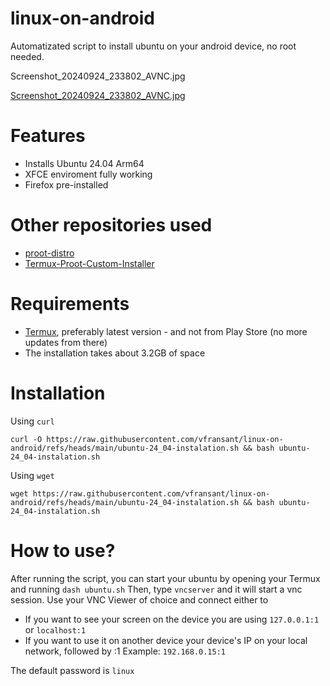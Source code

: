 # linux-on-android
Automatizated script to install ubuntu on your android device, no root needed.

Screenshot_20240924_233802_AVNC.jpg

[Screenshot_20240924_233802_AVNC.jpg](https://raw.githubusercontent.com/vfransant/linux-on-android/refs/heads/main/Screenshot_20240924_233802_AVNC.jpg)

# Features
- Installs Ubuntu 24.04 Arm64
- XFCE enviroment fully working
- Firefox pre-installed

# Other repositories used
- [proot-distro](https://github.com/termux/proot-distro)
- [Termux-Proot-Custom-Installer](https://github.com/23xvx/Termux-Proot-Custom-Installer)

# Requirements
- [Termux](https://termux.dev/en/), preferably latest version - and not from Play Store (no more updates from there)
- The installation takes about 3.2GB of space

# Installation
Using `curl`

```
curl -O https://raw.githubusercontent.com/vfransant/linux-on-android/refs/heads/main/ubuntu-24_04-instalation.sh && bash ubuntu-24_04-instalation.sh
```

Using `wget`
```
wget https://raw.githubusercontent.com/vfransant/linux-on-android/refs/heads/main/ubuntu-24_04-instalation.sh && bash ubuntu-24_04-instalation.sh
```
# How to use?
After running the script, you can start your ubuntu by opening your Termux and running
```dash ubuntu.sh```
Then, type
```vncserver```
and it will start a vnc session. Use your VNC Viewer of choice and connect either to
- If you want to see your screen on the device you are using
```127.0.0.1:1``` or ```localhost:1```
- If you want to use it on another device
your device's IP on your local network, followed by :1
Example: `192.168.0.15:1`

The default password is `linux`
